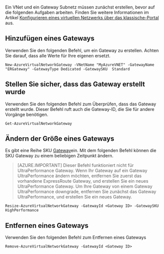 Ein VNet und ein Gateway Subnetz müssen zunächst erstellen, bevor auf die folgenden Aufgaben arbeiten. Finden Sie weitere Informationen im Artikel [Konfigurieren eines virtuellen Netzwerks über das klassische-Portal](../articles/expressroute/expressroute-howto-vnet-portal-classic.md) aus.   

## <a name="add-a-gateway"></a>Hinzufügen eines Gateways

Verwenden Sie den folgenden Befehl, um ein Gateway zu erstellen. Achten Sie darauf, dass alle Werte für Ihre eigenen ersetzt.

    New-AzureVirtualNetworkGateway -VNetName "MyAzureVNET" -GatewayName "ERGateway" -GatewayType Dedicated -GatewaySKU  Standard

## <a name="verify-the-gateway-was-created"></a>Stellen Sie sicher, dass das Gateway erstellt wurde

Verwenden Sie den folgenden Befehl zum Überprüfen, dass das Gateway erstellt wurde. Dieser Befehl ruft auch die Gateway-ID, die Sie für andere Vorgänge benötigen.

    Get-AzureVirtualNetworkGateway

## <a name="resize-a-gateway"></a>Ändern der Größe eines Gateways

Es gibt eine Reihe SKU [Gateway](../articles/expressroute/expressroute-about-virtual-network-gateways.md)ein. Mit dem folgenden Befehl können die SKU Gateway zu einem beliebigen Zeitpunkt ändern.

>[AZURE.IMPORTANT] Dieser Befehl funktioniert nicht für UltraPerformance Gateway. Wenn Ihr Gateway auf ein Gateway UltraPerformance ändern möchten, entfernen Sie zuerst das vorhandene ExpressRoute Gateway, und erstellen Sie ein neues UltraPerformance Gateway. Um Ihre Gateway von einem Gateway UltraPerformance downgrade, entfernen Sie zunächst das Gateway UltraPerformance, und erstellen Sie ein neues Gateway. 

    Resize-AzureVirtualNetworkGateway -GatewayId <Gateway ID> -GatewaySKU HighPerformance

## <a name="remove-a-gateway"></a>Entfernen eines Gateways

Verwenden Sie den folgenden Befehl zum Entfernen eines Gateways

    Remove-AzureVirtualNetworkGateway -GatewayId <Gateway ID>